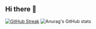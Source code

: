 ## Hi there 👋

<a href="https://git.io/streak-stats"><img src="https://streak-stats.demolab.com?user=Khjoooon&theme=onedark-duo&hide_border=%EC%B0%B8" alt="GitHub Streak" /></a>
![Anurag's GitHub stats](https://github-readme-stats.vercel.app/api?Khjoooon=anuraghazra&count_private=true)
<!--
**Khjoooon/Khjoooon** is a ✨ _special_ ✨ repository because its `README.md` (this file) appears on your GitHub profile.

Here are some ideas to get you started:

- 🔭 I’m currently working on ...
- 🌱 I’m currently learning ...
- 👯 I’m looking to collaborate on ...
- 🤔 I’m looking for help with ...
- 💬 Ask me about ...
- 📫 How to reach me: ...
- 😄 Pronouns: ...
- ⚡ Fun fact: ...
-->
